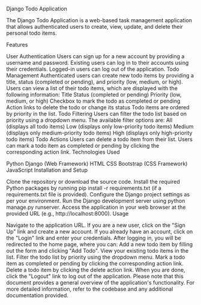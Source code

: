 Django Todo Application

The Django Todo Application is a web-based task management application that allows authenticated users to create, view, update, and delete their personal todo items.

Features

User Authentication
Users can sign up for a new account by providing a username and password.
Existing users can log in to their accounts using their credentials.
Logged-in users can log out of the application.
Todo Management
Authenticated users can create new todo items by providing a title, status (completed or pending), and priority (low, medium, or high).
Users can view a list of their todo items, which are displayed with the following information:
Title
Status (completed or pending)
Priority (low, medium, or high)
Checkbox to mark the todo as completed or pending
Action links to delete the todo or change its status
Todo items are ordered by priority in the list.
Todo Filtering
Users can filter the todo list based on priority using a dropdown menu.
The available filter options are:
All (displays all todo items)
Low (displays only low-priority todo items)
Medium (displays only medium-priority todo items)
High (displays only high-priority todo items)
Todo Actions
Users can delete a todo item from their list.
Users can mark a todo item as completed or pending by clicking the corresponding action link.
Technologies Used

Python
Django (Web Framework)
HTML
CSS
Bootstrap (CSS Framework)
JavaScript
Installation and Setup

Clone the repository or download the source code.
Install the required Python packages by running pip install -r requirements.txt (if a requirements.txt file is provided).
Configure the Django project settings as per your environment.
Run the Django development server using python manage.py runserver.
Access the application in your web browser at the provided URL (e.g., http://localhost:8000).
Usage

Navigate to the application URL.
If you are a new user, click on the "Sign Up" link and create a new account.
If you already have an account, click on the "Login" link and enter your credentials.
After logging in, you will be redirected to the home page, where you can:
Add a new todo item by filling out the form and clicking "Add Todo".
View your existing todo items in the list.
Filter the todo list by priority using the dropdown menu.
Mark a todo item as completed or pending by clicking the corresponding action link.
Delete a todo item by clicking the delete action link.
When you are done, click the "Logout" link to log out of the application.
Please note that this document provides a general overview of the application's functionality. For more detailed information, refer to the codebase and any additional documentation provided.

